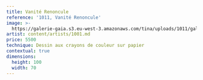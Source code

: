 ```yaml
---
title: Vanité Renoncule
reference: '1011, Vanité Renoncule'
image: >-
  https://galerie-gaia.s3.eu-west-3.amazonaws.com/tina/uploads/1011/galerie-gaia-1011-vanite-renoncule.jpg
artist: content/artists/1001.md
price: 5500
technique: Dessin aux crayons de couleur sur papier
contextual: true
dimensions:
  height: 100
  width: 70
---
```


